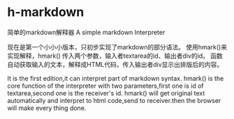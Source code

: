 # h-markdown
简单的markdown解释器
A simple markdown Interpreter

现在是第一个小小小版本，只初步实现了markdown的部分语法。
使用hmark()来实现解释，hmark() 传入两个参数，输入者textarea的id、输出者div的id。
函数自动获取输入的文本，解释成HTML代码，传入输出者div显示出排版后的内容。

It is the first edition,it can interpret part of markdown syntax.
hmark() is the core function of the interpreter with two parameters,first one is id of textarea,second one is the receiver's id.
hmark() will get original text automatically and interpret to html code,send to receiver.then the browser will make every thing done.
